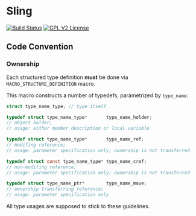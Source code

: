 # Sling
[![Build Status](https://travis-ci.org/kishmakov/sling.svg?branch=master)](https://travis-ci.org/kishmakov/sling)
[![GPL V2 License](https://img.shields.io/badge/license-GPL_V2-blue.svg)](https://github.com/kishmakov/sling/blob/master/LICENSE.txt)

## Code Convention

### Ownership

Each structured type definition **must** be done via ```MACRO_STRUCTURE_DEFINITION``` macro.

This macro constructs a number of typedefs, parametrized by ```type_name```:

```c
struct type_name_type; // type itself

typedef struct type_name_type*       type_name_holder;
// object holder;
// usage: either member description or local variable

typedef struct type_name_type*       type_name_ref;
// modifing reference;
// usage: parameter specification only; ownership is not transferred

typedef struct const type_name_type* type_name_cref;
// non-modifing reference;
// usage: parameter specification only; ownership is not transferred

typedef struct type_name_ptr*        type_name_move;
// ownership transferring reference;
// usage: parameter specification only
```

All type usages are supposed to stick to these guidelines.